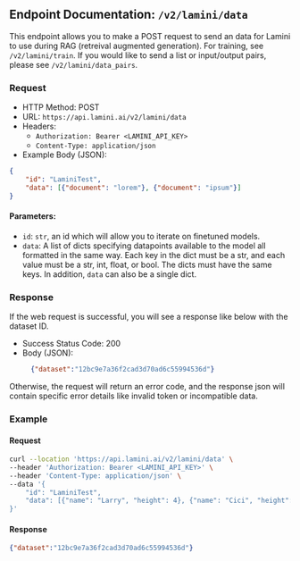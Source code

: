 ## Endpoint Documentation: `/v2/lamini/data`

This endpoint allows you to make a POST request to send an data for Lamini to use during RAG (retreival augmented generation). For training, see `/v2/lamini/train`.
If you would like to send a list or input/output pairs, please see `/v2/lamini/data_pairs`.

### Request

- HTTP Method: POST
- URL: `https://api.lamini.ai/v2/lamini/data`
- Headers:
  - `Authorization: Bearer <LAMINI_API_KEY>`
  - `Content-Type: application/json`
- Example Body (JSON):
```json
{
    "id": "LaminiTest",
    "data": [{"document": "lorem"}, {"document": "ipsum"}]
}
```

#### Parameters:

-   `id`: `str`, an id which will allow you to iterate on finetuned models.
-   `data`: A list of dicts specifying datapoints available to the model all formatted in the same way. Each key in the dict must be a str, and each value must be a str, int, float, or bool.  The dicts must have the same keys.  In addition, `data` can also be a single dict.

### Response

If the web request is successful, you will see a response like below with the dataset ID.

- Success Status Code: 200
- Body (JSON):
  ```json
    {"dataset":"12bc9e7a36f2cad3d70ad6c55994536d"}
  ```

Otherwise, the request will return an error code, and the response json will contain specific error details like invalid token or incompatible data.

### Example

#### Request

```bash
curl --location 'https://api.lamini.ai/v2/lamini/data' \
--header 'Authorization: Bearer <LAMINI_API_KEY>' \
--header 'Content-Type: application/json' \
--data '{
    "id": "LaminiTest",
    "data": [{"name": "Larry", "height": 4}, {"name": "Cici", "height": 100}]
}'
```

#### Response

```json
{"dataset":"12bc9e7a36f2cad3d70ad6c55994536d"}
```